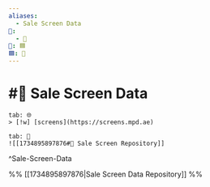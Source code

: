```yaml
---
aliases:
  - Sale Screen Data
📁:
  - 💼
💼: 🟦
🟦: 👤
---
```

# #🔢 Sale Screen Data

```tabs
tab: 🌐
> [!w] [screens](https://screens.mpd.ae)

tab: 📁
![[1734895897876#📁 Sale Screen Repository]]
```

^Sale-Screen-Data

%%
[[1734895897876|Sale Screen Data Repository]]
%%